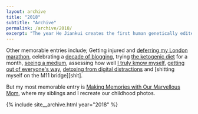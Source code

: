 ```yaml
---
layout: archive
title: "2018"
subtitle: "Archive"
permalink: /archive/2018/
excerpt: "The year He Jiankui creates the first human genetically edited babies."
---
```

Other memorable entries include; Getting injured and [deferring my London marathon][marathon], celebrating a [decade of blogging][blogging], trying [the ketogenic diet][keto] for a month, [seeing a medium][medium], assessing how well [I truly kmow myself][charming], [getting out of everyone's way][whiteguy], [detoxing from digital distractions][digital] and [shitting myself on the M11 bridge][shit]. 

But my most memorable entry is [Making Memories with Our Marvellous Mom][childhood], where my siblings and I recreate our childhood photos.

[marathon]: /blog/disappointment-defeat-and-deferral
[blogging]: /blog/the-diary-of-two-decades
[keto]: /blog/the-ketogenic-man
[medium]: /blog/dialogues-with-my-dead-dad
[charming]: /blog/can-i-change-my-charming-character
[whiteguy]: /blog/im-a-6-foot-white-guy-and-i-spent-a-year-getting-out-of-everyones-way
[digital]: /blog/detoxing-from-digital-distractions
[shitting]: /blog/return-to-running-or-how-i-shat-myself-on-the-m11-bridge
[childhood]: /blog/making-memories-with-our-marvellous-mom

{% include site__archive.html year="2018" %}
